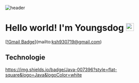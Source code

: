 ![header](https://capsule-render.vercel.app/api?type=rect)

# Hello world! I'm Youngsdog <img src="https://media.giphy.com/media/hvRJCLFzcasrR4ia7z/giphy.gif" width="25">

[[!Gmail Badge](https://img.shields.io/badge/ksh930719%40gmail.com-EA4335?style=flat-square&logo=Gmail&logoColor=white&link=mailto:ksh930719@gmail.com)](mailto:ksh930719@gmail.com)

##  Technologie
https://img.shields.io/badge/Java-007396?style=flat-square&logo=Java&logoColor=white

<!-- 
[![Anurag's GitHub stats](https://github-readme-stats.vercel.app/api?username=youngsdog)](https://github.com/anuraghazra/github-readme-stats)
-->
<!--
**Youngsdog/Youngsdog** is a ✨ _special_ ✨ repository because its `README.md` (this file) appears on your GitHub profile.

Here are some ideas to get you started:

- 🔭 I’m currently working on ...
- 🌱 I’m currently learning ...
- 👯 I’m looking to collaborate on ...
- 🤔 I’m looking for help with ...
- 💬 Ask me about ...
- 📫 How to reach me: ...
- 😄 Pronouns: ...
- ⚡ Fun fact: ...
- 💻 
-->
